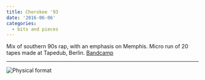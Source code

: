 ```yaml
---
title: Cherokee '93
date: '2016-06-06'
categories: 
  - bits and pieces
---
```


Mix of southern 90s rap, with an emphasis on Memphis. Micro run of 20 tapes made at Tapedub, Berlin.
[Bandcamp](https://rmtapes.bandcamp.com/album/cherokee-93-extended)

---

![Physical format](https://f4.bcbits.com/img/0007597003_10.jpg)